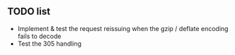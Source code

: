 ## TODO list

 * Implement & test the request reissuing when the gzip / deflate encoding fails to decode
 * Test the 305 handling
